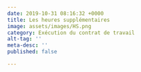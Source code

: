```yaml
---
date: 2019-10-31 08:16:32 +0000
title: Les heures supplémentaires
image: assets/images/HS.png
category: Exécution du contrat de travail
alt-tag: ''
meta-desc: ''
published: false

---
```

